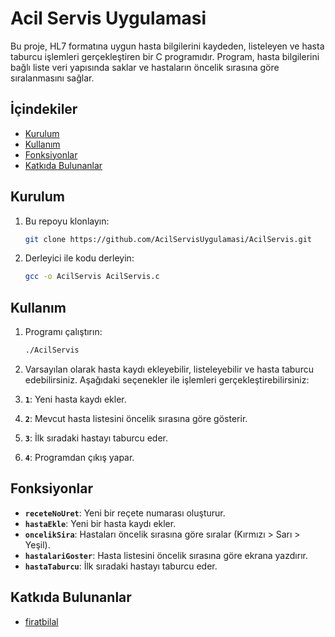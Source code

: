 # Acil Servis Uygulamasi

Bu proje, HL7 formatına uygun hasta bilgilerini kaydeden, listeleyen ve hasta taburcu işlemleri gerçekleştiren bir C programıdır. Program, hasta bilgilerini bağlı liste veri yapısında saklar ve hastaların öncelik sırasına göre sıralanmasını sağlar.

## İçindekiler
- [Kurulum](#kurulum)
- [Kullanım](#kullanım)
- [Fonksiyonlar](#fonksiyonlar)
- [Katkıda Bulunanlar](#katkıda-bulunanlar)

## Kurulum

1. Bu repoyu klonlayın:
    ```bash
    git clone https://github.com/AcilServisUygulamasi/AcilServis.git
    ```
2. Derleyici ile kodu derleyin:
    ```bash
    gcc -o AcilServis AcilServis.c
    ```

## Kullanım

1. Programı çalıştırın:
    ```bash
    ./AcilServis
    ```
2. Varsayılan olarak hasta kaydı ekleyebilir, listeleyebilir ve hasta taburcu edebilirsiniz. Aşağıdaki seçenekler ile işlemleri gerçekleştirebilirsiniz:

1. **`1`**: Yeni hasta kaydı ekler.
2. **`2`**: Mevcut hasta listesini öncelik sırasına göre gösterir.
3. **`3`**: İlk sıradaki hastayı taburcu eder.
4. **`4`**: Programdan çıkış yapar.

## Fonksiyonlar

- **`receteNoUret`**: Yeni bir reçete numarası oluşturur.
- **`hastaEkle`**: Yeni bir hasta kaydı ekler.
- **`oncelikSira`**: Hastaları öncelik sırasına göre sıralar (Kırmızı > Sarı > Yeşil).
- **`hastalariGoster`**: Hasta listesini öncelik sırasına göre ekrana yazdırır.
- **`hastaTaburcu`**: İlk sıradaki hastayı taburcu eder.

## Katkıda Bulunanlar

- [firatbilal](https://github.com/firatbilal)
